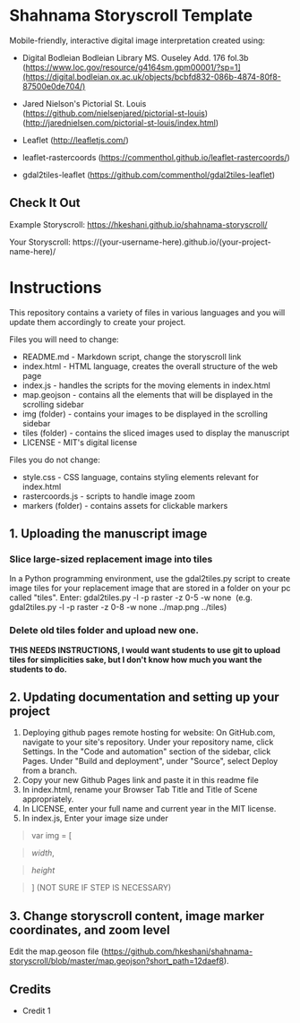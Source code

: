 # Shahnama Storyscroll Template

Mobile-friendly, interactive digital image interpretation created using:

* Digital Bodleian Bodleian Library MS. Ouseley Add. 176 fol.3b (https://www.loc.gov/resource/g4164sm.gpm00001/?sp=1](https://digital.bodleian.ox.ac.uk/objects/bcbfd832-086b-4874-80f8-87500e0de704/)

* Jared Nielson's Pictorial St. Louis (https://github.com/nielsenjared/pictorial-st-louis) (http://jarednielsen.com/pictorial-st-louis/index.html)
* Leaflet (http://leafletjs.com/)
* leaflet-rastercoords (https://commenthol.github.io/leaflet-rastercoords/)
* gdal2tiles-leaflet (https://github.com/commenthol/gdal2tiles-leaflet)

## Check It Out
Example Storyscroll: https://hkeshani.github.io/shahnama-storyscroll/

Your Storyscroll: https://(your-username-here).github.io/(your-project-name-here)/

# Instructions

This repository contains a variety of files in various languages and you will update them accordingly to create your project.

Files you will need to change:

* README.md - Markdown script, change the storyscroll link
* index.html - HTML language, creates the overall structure of the web page
* index.js - handles the scripts for the moving elements in index.html
* map.geojson - contains all the elements that will be displayed in the scrolling sidebar
* img (folder) - contains your images to be displayed in the scrolling sidebar
* tiles (folder) - contains the sliced images used to display the manuscript 
* LICENSE - MIT's digital license

Files you do not change:

* style.css - CSS language, contains styling elements relevant for index.html
* rastercoords.js - scripts to handle image zoom
* markers (folder) - contains assets for clickable markers

## 1. Uploading the manuscript image
###  **Slice large-sized replacement image into tiles**

In a Python programming environment, use the gdal2tiles.py script to create image tiles for your replacement image that are stored in a folder on your pc called "tiles". 
Enter:
gdal2tiles.py -l -p raster -z 0-5 -w none <image> <tilesdir>
(e.g. gdal2tiles.py -l -p raster -z 0-8 -w none ../map.png ../tiles)

### **Delete old tiles folder and upload new one.**

**THIS NEEDS INSTRUCTIONS, I would want students to use git to upload tiles for simplicities sake, but I don't know how much you want the students to do.**

## 2.  Updating documentation and setting up your project

1. Deploying github pages remote hosting for website: On GitHub.com, navigate to your site's repository. Under your repository name, click Settings. In the "Code and automation" section of the sidebar, click Pages. Under "Build and deployment", under "Source", select Deploy from a branch.
2. Copy your new Github Pages link and paste it in this readme file
3. In index.html, rename your Browser Tab Title and Title of Scene appropriately. 
4. In LICENSE, enter your full name and current year in the MIT license. 
5. In index.js, Enter your image size under 
> var img = [

>   *width*,

>   *height*

>] (NOT SURE IF STEP IS NECESSARY)

## 3. Change storyscroll content, image marker coordinates, and zoom level
Edit the map.geoson file (https://github.com/hkeshani/shahnama-storyscroll/blob/master/map.geojson?short_path=12daef8).

## Credits

* Credit 1